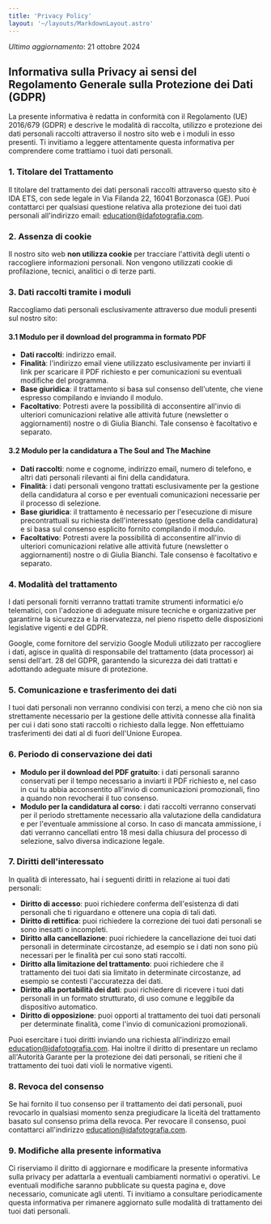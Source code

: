```yaml
---
title: 'Privacy Policy'
layout: '~/layouts/MarkdownLayout.astro'
---
```


_Ultimo aggiornamento_: 21 ottobre 2024

## **Informativa sulla Privacy ai sensi del Regolamento Generale sulla Protezione dei Dati (GDPR)**

La presente informativa è redatta in conformità con il Regolamento (UE) 2016/679 (GDPR) e descrive le modalità di raccolta, utilizzo e protezione dei dati personali raccolti attraverso il nostro sito web e i moduli in esso presenti. Ti invitiamo a leggere attentamente questa informativa per comprendere come trattiamo i tuoi dati personali.

### **1. Titolare del Trattamento**
Il titolare del trattamento dei dati personali raccolti attraverso questo sito è IDA ETS, con sede legale in Via Filanda 22, 16041 Borzonasca (GE). Puoi contattarci per qualsiasi questione relativa alla protezione dei tuoi dati personali all'indirizzo email: education@idafotografia.com.

### **2. Assenza di cookie**
Il nostro sito web **non utilizza cookie** per tracciare l'attività degli utenti o raccogliere informazioni personali. Non vengono utilizzati cookie di profilazione, tecnici, analitici o di terze parti.

### **3. Dati raccolti tramite i moduli**
Raccogliamo dati personali esclusivamente attraverso due moduli presenti sul nostro sito:

#### **3.1 Modulo per il download del programma in formato PDF**
- **Dati raccolti**: indirizzo email.
- **Finalità**: l'indirizzo email viene utilizzato esclusivamente per inviarti il link per scaricare il PDF richiesto e per comunicazioni su eventuali modifiche del programma.
- **Base giuridica**: il trattamento si basa sul consenso dell'utente, che viene espresso compilando e inviando il modulo.
- **Facoltativo**: Potresti avere la possibilità di acconsentire all'invio di ulteriori comunicazioni relative alle attività future (newsletter o aggiornamenti) nostre o di Giulia Bianchi. Tale consenso è facoltativo e separato.

#### **3.2 Modulo per la candidatura a The Soul and The Machine**
- **Dati raccolti**: nome e cognome, indirizzo email, numero di telefono, e altri dati personali rilevanti ai fini della candidatura.
- **Finalità**: i dati personali vengono trattati esclusivamente per la gestione della candidatura al corso e per eventuali comunicazioni necessarie per il processo di selezione.
- **Base giuridica**: il trattamento è necessario per l'esecuzione di misure precontrattuali su richiesta dell'interessato (gestione della candidatura) e si basa sul consenso esplicito fornito compilando il modulo.
- **Facoltativo**: Potresti avere la possibilità di acconsentire all'invio di ulteriori comunicazioni relative alle attività future (newsletter o aggiornamenti) nostre o di Giulia Bianchi. Tale consenso è facoltativo e separato.

### **4. Modalità del trattamento**
I dati personali forniti verranno trattati tramite strumenti informatici e/o telematici, con l'adozione di adeguate misure tecniche e organizzative per garantirne la sicurezza e la riservatezza, nel pieno rispetto delle disposizioni legislative vigenti e del GDPR.

Google, come fornitore del servizio Google Moduli utilizzato per raccogliere i dati, agisce in qualità di responsabile del trattamento (data processor) ai sensi dell'art. 28 del GDPR, garantendo la sicurezza dei dati trattati e adottando adeguate misure di protezione.

### **5. Comunicazione e trasferimento dei dati**
I tuoi dati personali non verranno condivisi con terzi, a meno che ciò non sia strettamente necessario per la gestione delle attività connesse alla finalità per cui i dati sono stati raccolti o richiesto dalla legge. Non effettuiamo trasferimenti dei dati al di fuori dell'Unione Europea.

### **6. Periodo di conservazione dei dati**
- **Modulo per il download del PDF gratuito**: i dati personali saranno conservati per il tempo necessario a inviarti il PDF richiesto e, nel caso in cui tu abbia acconsentito all'invio di comunicazioni promozionali, fino a quando non revocherai il tuo consenso.
- **Modulo per la candidatura al corso**: i dati raccolti verranno conservati per il periodo strettamente necessario alla valutazione della candidatura e per l'eventuale ammissione al corso. In caso di mancata ammissione, i dati verranno cancellati entro 18 mesi dalla chiusura del processo di selezione, salvo diversa indicazione legale.

### **7. Diritti dell'interessato**
In qualità di interessato, hai i seguenti diritti in relazione ai tuoi dati personali:
- **Diritto di accesso**: puoi richiedere conferma dell'esistenza di dati personali che ti riguardano e ottenere una copia di tali dati.
- **Diritto di rettifica**: puoi richiedere la correzione dei tuoi dati personali se sono inesatti o incompleti.
- **Diritto alla cancellazione**: puoi richiedere la cancellazione dei tuoi dati personali in determinate circostanze, ad esempio se i dati non sono più necessari per le finalità per cui sono stati raccolti.
- **Diritto alla limitazione del trattamento**: puoi richiedere che il trattamento dei tuoi dati sia limitato in determinate circostanze, ad esempio se contesti l'accuratezza dei dati.
- **Diritto alla portabilità dei dati**: puoi richiedere di ricevere i tuoi dati personali in un formato strutturato, di uso comune e leggibile da dispositivo automatico.
- **Diritto di opposizione**: puoi opporti al trattamento dei tuoi dati personali per determinate finalità, come l'invio di comunicazioni promozionali.

Puoi esercitare i tuoi diritti inviando una richiesta all'indirizzo email education@idafotografia.com. Hai inoltre il diritto di presentare un reclamo all'Autorità Garante per la protezione dei dati personali, se ritieni che il trattamento dei tuoi dati violi le normative vigenti.

### **8. Revoca del consenso**
Se hai fornito il tuo consenso per il trattamento dei dati personali, puoi revocarlo in qualsiasi momento senza pregiudicare la liceità del trattamento basato sul consenso prima della revoca. Per revocare il consenso, puoi contattarci all'indirizzo  education@idafotografia.com.

### **9. Modifiche alla presente informativa**
Ci riserviamo il diritto di aggiornare e modificare la presente informativa sulla privacy per adattarla a eventuali cambiamenti normativi o operativi. Le eventuali modifiche saranno pubblicate su questa pagina e, dove necessario, comunicate agli utenti. Ti invitiamo a consultare periodicamente questa informativa per rimanere aggiornato sulle modalità di trattamento dei tuoi dati personali.